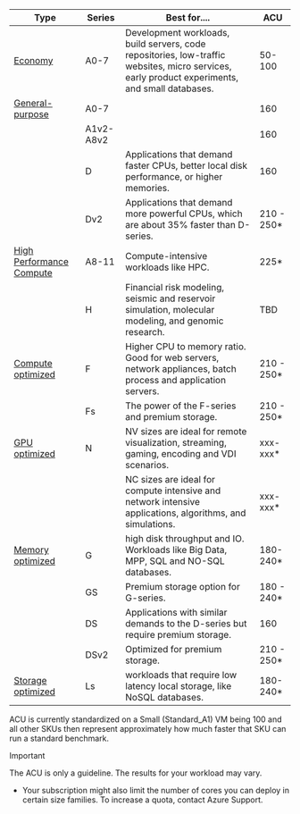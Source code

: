 



| Type                                 | Series | Best for....                                                                                                                                   | ACU        |
|--------------------------------------|--------|------------------------------------------------------------------------------------------------------------------------------------------------|------------|
| [Economy](../articles/virtual-machines/virtual-machines-windows-sizes-economy.md) | A0-7   | Development workloads, build servers, code repositories, low-traffic websites, micro services, early product experiments, and small databases. | 50-100     |
| [General-purpose](../articles/virtual-machines/virtual-machines-windows-sizes-general.md) | A0-7      |  | 160        |
|                                                                                           | A1v2-A8v2 |  | 160        |
|                                                                                           | D      | Applications that demand faster CPUs, better local disk performance, or higher memories. | 160        |
|                                      | Dv2    | Applications that demand more powerful CPUs, which are about 35% faster than D-series.                                                         | 210 - 250* |
| [High Performance Compute](../articles/virtual-machines/virtual-machines-windows-sizes-hpc.md) | A8-11  | Compute-intensive workloads like HPC.                                                                                                          | 225*       |
|                                      | H      | Financial risk modeling, seismic and reservoir simulation, molecular modeling, and genomic research.                                           | TBD        |
| [Compute optimized](../articles/virtual-machines/virtual-machines-windows-sizes-compute.md)                    | F      | Higher CPU to memory ratio. Good for web servers, network appliances, batch process and application servers.                                   | 210 - 250* |
|                                      | Fs     | The power of the F-series and premium storage.                                                                                                 | 210 - 250* |
| [GPU optimized](../articles/virtual-machines/virtual-machines-windows-sizes-gpu.md)                                 | N      | NV sizes are ideal for remote visualization, streaming, gaming, encoding and VDI scenarios.                                                    | xxx-xxx*   |
|                                      |        | NC sizes are ideal for compute intensive and network intensive applications, algorithms, and simulations.                                      | xxx-xxx*   |
| [Memory optimized](../articles/virtual-machines/virtual-machines-windows-sizes-memory.md)                    | G      | high disk throughput and IO. Workloads like Big Data, MPP, SQL and NO-SQL databases.                                                           | 180-240*   |
|                                      | GS     | Premium storage option for G-series.                                                                                                           | 180 - 240* |
| 									   | DS     | Applications with similar demands to the D-series but require premium storage.                                                                 | 160        |
|                                      | DSv2   | Optimized for premium storage.                                                                                                                 | 210 - 250* |
| [Storage optimized](../articles/virtual-machines/virtual-machines-windows-sizes-storage.md)                    | Ls      | workloads that require low latency local storage, like NoSQL databases.                                                           | 180-240*   |


ACU is currently standardized on a Small (Standard_A1) VM being 100 and all other SKUs then represent approximately how much faster that SKU can run a standard benchmark. 

> [!IMPORTANT]
> The ACU is only a guideline.  The results for your workload may vary. 
>
>


* Your subscription might also limit the number of cores you can deploy in certain size families. To increase a quota, contact Azure Support.




